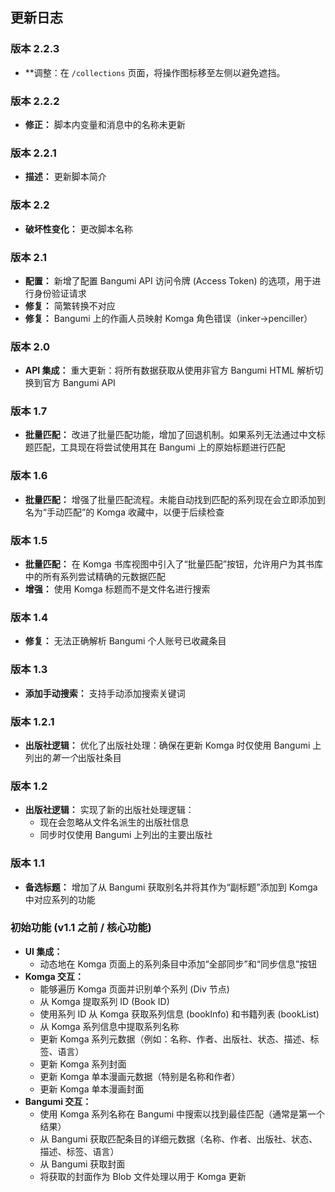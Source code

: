 ## 更新日志

### **版本 2.2.3**

* **调整：在 `/collections` 页面，将操作图标移至左侧以避免遮挡。

### **版本 2.2.2**

* **修正：** 脚本内变量和消息中的名称未更新

### **版本 2.2.1**

* **描述：** 更新脚本简介

### **版本 2.2**

* **破坏性变化：** 更改脚本名称

### **版本 2.1**

* **配置：** 新增了配置 Bangumi API 访问令牌 (Access Token) 的选项，用于进行身份验证请求
* **修复：** 简繁转换不对应
* **修复：** Bangumi 上的作画人员映射 Komga 角色错误（inker→penciller）

### **版本 2.0**

* **API 集成：** 重大更新：将所有数据获取从使用非官方 Bangumi HTML 解析切换到官方 Bangumi API

### **版本 1.7**

* **批量匹配：** 改进了批量匹配功能，增加了回退机制。如果系列无法通过中文标题匹配，工具现在将尝试使用其在 Bangumi 上的原始标题进行匹配

### **版本 1.6**

* **批量匹配：** 增强了批量匹配流程。未能自动找到匹配的系列现在会立即添加到名为“手动匹配”的 Komga 收藏中，以便于后续检查

### **版本 1.5**

* **批量匹配：** 在 Komga 书库视图中引入了“批量匹配”按钮，允许用户为其书库中的所有系列尝试精确的元数据匹配
* **增强：** 使用 Komga 标题而不是文件名进行搜索

### **版本 1.4**

* **修复：** 无法正确解析 Bangumi 个人账号已收藏条目

### **版本 1.3**

* **添加手动搜索：** 支持手动添加搜索关键词

### **版本 1.2.1**

* **出版社逻辑：** 优化了出版社处理：确保在更新 Komga 时仅使用 Bangumi 上列出的*第一个*出版社条目

### **版本 1.2**

* **出版社逻辑：** 实现了新的出版社处理逻辑：
  * 现在会忽略从文件名派生的出版社信息
  * 同步时仅使用 Bangumi 上列出的主要出版社

### **版本 1.1**

* **备选标题：** 增加了从 Bangumi 获取别名并将其作为“副标题”添加到 Komga 中对应系列的功能

### **初始功能 (v1.1 之前 / 核心功能)**

* **UI 集成：**
  * 动态地在 Komga 页面上的系列条目中添加“全部同步”和“同步信息”按钮
* **Komga 交互：**
  * 能够遍历 Komga 页面并识别单个系列 (Div 节点)
  * 从 Komga 提取系列 ID (Book ID)
  * 使用系列 ID 从 Komga 获取系列信息 (bookInfo) 和书籍列表 (bookList)
  * 从 Komga 系列信息中提取系列名称
  * 更新 Komga 系列元数据（例如：名称、作者、出版社、状态、描述、标签、语言）
  * 更新 Komga 系列封面
  * 更新 Komga 单本漫画元数据（特别是名称和作者）
  * 更新 Komga 单本漫画封面
* **Bangumi 交互：**
  * 使用 Komga 系列名称在 Bangumi 中搜索以找到最佳匹配（通常是第一个结果）
  * 从 Bangumi 获取匹配条目的详细元数据（名称、作者、出版社、状态、描述、标签、语言）
  * 从 Bangumi 获取封面
  * 将获取的封面作为 Blob 文件处理以用于 Komga 更新
